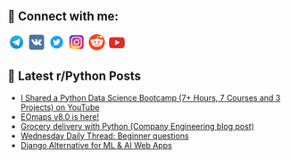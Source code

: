## 🔎 Connect with me:
[<img src="https://github.com/bullbesh/bullbesh/blob/main/images/Telegram.png" width="32" height="32" />](https://t.me/bullbesh)
[<img src="https://github.com/bullbesh/bullbesh/blob/main/images/VK.png" width="32" height="32" />](https://vk.com/bullbesh)
[<img src="https://github.com/bullbesh/bullbesh/blob/main/images/Twitter.png" width="32" height="32" />](https://twitter.com/bullbesh1)
[<img src="https://github.com/bullbesh/bullbesh/blob/main/images/Instagram.png" width="32" height="32" />](https://www.instagram.com/bullbesh)
[<img src="https://github.com/bullbesh/bullbesh/blob/main/images/Reddit.png" width="32" height="32" />](https://www.reddit.com/user/bullbesh)
[<img src="https://github.com/bullbesh/bullbesh/blob/main/images/YouTube.png" width="32" height="32" />](https://www.youtube.com/channel/UCtfjRs6uzgq5mfm8S06WTcg)

## 📕 Latest r/Python Posts
<!-- BLOG-POST-LIST:START -->
- [I Shared a Python Data Science Bootcamp &lpar;7+ Hours, 7 Courses and 3 Projects&rpar; on YouTube](https://www.reddit.com/r/Python/comments/1bjd9af/i_shared_a_python_data_science_bootcamp_7_hours_7/)
- [EOmaps v8.0 is here!](https://www.reddit.com/r/Python/comments/1bj8q10/eomaps_v80_is_here/)
- [Grocery delivery with Python &lpar;Company Engineering blog post&rpar;](https://www.reddit.com/r/Python/comments/1bj8ck2/grocery_delivery_with_python_company_engineering/)
- [Wednesday Daily Thread: Beginner questions](https://www.reddit.com/r/Python/comments/1bizldh/wednesday_daily_thread_beginner_questions/)
- [Django Alternative for ML &amp; AI Web Apps](https://www.reddit.com/r/Python/comments/1biuvcg/django_alternative_for_ml_ai_web_apps/)
<!-- BLOG-POST-LIST:END -->
